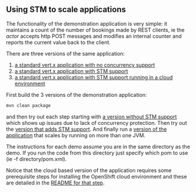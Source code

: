 
## Using STM to scale applications

The functionality of the demonstration application is very simple: it maintains a count of the number of
bookings made by REST clients, ie the *actor* accepts http POST messages and modifies an internal
counter and reports the current value back to the client.

There are three versions of the same application:

1. [a standard vert.x application with no concurrency support](demo_without_STM/README.md)
2. [a standard vert.x application with STM support](demo_with_STM/README.md)
3. [a standard vert.x application with STM support running in a cloud environment](demo_with_STM_on_openshift/README.md)

First build the 3 versions of the demonstration application:


```bash
mvn clean package
```

and then try out each step starting with [a version without STM support](demo_without_STM/README.md) which
shows up issues due to lack of concurrency protection.
Then try out the [version that adds STM support](demo_with_STM/README.md).
And finally run a [version of the application](demo_with_STM_on_openshift/README.md) that scales by
running on more than one JVM.

The instructions for each demo assume you are in the same directory as the demo. If you run the
code from this directory just specify which pom to use (ie -f directory/pom.xml).

Notice that the cloud based version of the application requires some prerequisite steps
for installing the OpenShift cloud environment and these are detailed in
the [README for that step](demo_with_STM_on_openshift/README.md).
